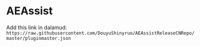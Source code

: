 # AEAssist

Add this link in dalamud: `https://raw.githubusercontent.com/DouyuShinyruo/AEAssistReleaseCNRepo/master/pluginmaster.json`